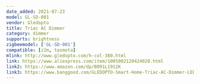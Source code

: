 ```yaml
---
date_added: 2021-07-23
model: GL-SD-001
vendor: Gledopto
title: Triac AC Dimmer
category: dimmer
supports: brightness
zigbeemodel: ['GL-SD-001']
compatible: [z2m, tasmota]
mlink: http://www.gledopto.com/h-col-380.html
link: https://www.aliexpress.com/item/1005002120424028.html
link2: https://www.amazon.com/dp/B091L1912K
link3: https://www.banggood.com/GLEDOPTO-Smart-Home-Triac-AC-Dimmer-LED-Touch-Control-Push-Switch-Compatible-with-Zigbee-3_0-2_4G-Remote-Control-Smartthings-p-1853721.html
---
```

